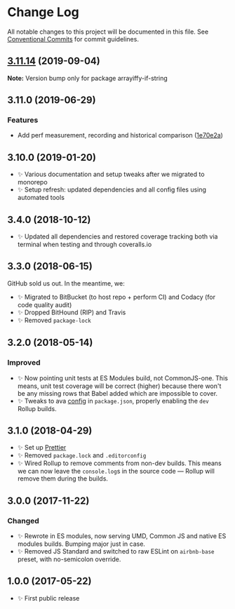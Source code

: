 # Change Log

All notable changes to this project will be documented in this file.
See [Conventional Commits](https://conventionalcommits.org) for commit guidelines.

## [3.11.14](https://gitlab.com/codsen/codsen/compare/arrayiffy-if-string@3.11.13...arrayiffy-if-string@3.11.14) (2019-09-04)

**Note:** Version bump only for package arrayiffy-if-string





## 3.11.0 (2019-06-29)

### Features

- Add perf measurement, recording and historical comparison ([1e70e2a](https://gitlab.com/codsen/codsen/commit/1e70e2a))

## 3.10.0 (2019-01-20)

- ✨ Various documentation and setup tweaks after we migrated to monorepo
- ✨ Setup refresh: updated dependencies and all config files using automated tools

## 3.4.0 (2018-10-12)

- ✨ Updated all dependencies and restored coverage tracking both via terminal when testing and through coveralls.io

## 3.3.0 (2018-06-15)

GitHub sold us out. In the meantime, we:

- ✨ Migrated to BitBucket (to host repo + perform CI) and Codacy (for code quality audit)
- ✨ Dropped BitHound (RIP) and Travis
- ✨ Removed `package-lock`

## 3.2.0 (2018-05-14)

### Improved

- ✨ Now pointing unit tests at ES Modules build, not CommonJS-one. This means, unit test coverage will be correct (higher) because there won't be any missing rows that Babel added which are impossible to cover.
- ✨ Tweaks to ava [config](https://github.com/avajs/ava/blob/master/docs/recipes/es-modules.md) in `package.json`, properly enabling the `dev` Rollup builds.

## 3.1.0 (2018-04-29)

- ✨ Set up [Prettier](https://prettier.io)
- ✨ Removed `package.lock` and `.editorconfig`
- ✨ Wired Rollup to remove comments from non-dev builds. This means we can now leave the `console.log`s in the source code — Rollup will remove them during the builds.

## 3.0.0 (2017-11-22)

### Changed

- ✨ Rewrote in ES modules, now serving UMD, Common JS and native ES modules builds. Bumping major just in case.
- ✨ Removed JS Standard and switched to raw ESLint on `airbnb-base` preset, with no-semicolon override.

## 1.0.0 (2017-05-22)

- ✨ First public release
